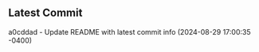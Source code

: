
## Latest Commit
a0cddad - Update README with latest commit info (2024-08-29 17:00:35 -0400) <Yunxi-Zhou>

